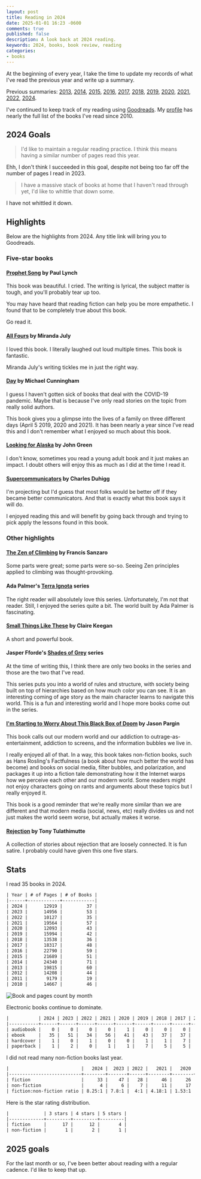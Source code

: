 ```yaml
---
layout: post
title: Reading in 2024
date: 2025-01-01 16:23 -0600
comments: true
published: false
description: A look back at 2024 reading.
keywords: 2024, books, book review, reading
categories:
- books
---
```


At the beginning of every year, I take the time to update my records of what I've read the previous year and write up a summary.

Previous summaries: [2013](/blog/2014/01/01/using-incanter-to-review-my-2013-reading/), [2014](/blog/2015/01/08/reading-in-2014/), [2015](/blog/2016/03/13/reading-in-2015/), [2016](/blog/2017/01/04/reading-in-2016/), [2017](/blog/2018/03/03/reading-in-2017/), [2018](/blog/2019/01/21/reading-in-2018/), [2019](/blog/2020/01/11/reading-in-2019/), [2020](/blog/2021/01/24/reading-in-2020/), [2021](/blog/2022/01/02/reading-in-2021/), [2022](/blog/2023/01/14/reading-in-2022/), [2024](/blog/2024/02/18/reading-in-2023/).

I've continued to keep track of my reading using [Goodreads](http://goodreads.com).
My [profile](https://www.goodreads.com/user/show/3431614-jake-mccrary) has nearly the full list of the books I've read since 2010.

## 2024 Goals

> I'd like to maintain a regular reading practice.
> I think this means having a similar number of pages read this year.

Ehh, I don't think I succeeded in this goal, despite not being too far off the number of pages I read in 2023.

> I have a massive stack of books at home that I haven't read through yet, I'd like to whittle that down some.

I have not whittled it down.

## Highlights

Below are the highlights from 2024.
Any title link will bring you to Goodreads.

### Five-star books

#### [Prophet Song](https://www.goodreads.com/book/show/158875813-prophet-song) by Paul Lynch

This book was beautiful.
I cried.
The writing is lyrical, the subject matter is tough, and you'll probably tear up too.

You may have heard that reading fiction can help you be more empathetic.
I found that to be completely true about this book.

Go read it.

#### [All Fours](https://www.goodreads.com/book/show/197828937-all-fours) by Miranda July

I loved this book.
I literally laughed out loud multiple times.
This book is fantastic.

Miranda July's writing tickles me in just the right way.

#### [Day](https://www.goodreads.com/book/show/145625425-day) by Michael Cunningham

I guess I haven't gotten sick of books that deal with the COVID-19 pandemic.
Maybe that is because I've only read stories on the topic from really solid authors.

This book gives you a glimpse into the lives of a family on three different days (April 5 2019, 2020 and 2021).
It has been nearly a year since I've read this and I don't remember what I enjoyed so much about this book.

#### [Looking for Alaska](https://www.goodreads.com/book/show/6567453-looking-for-alaska) by John Green

I don't know, sometimes you read a young adult book and it just makes an impact.
I doubt others will enjoy this as much as I did at the time I read it.

#### [Supercommunicators](https://www.goodreads.com/book/show/157998171-supercommunicators) by Charles Duhigg

I'm projecting but I'd guess that most folks would be better off if they became better communicators.
And that is exactly what this book says it will do.

I enjoyed reading this and will benefit by going back through and trying to pick apply the lessons found in this book.

### Other highlights

#### [The Zen of Climbing](https://www.goodreads.com/book/show/91288912-the-zen-of-climbing) by Francis Sanzaro

Some parts were great; some parts were so-so.
Seeing Zen principles applied to climbing was thought-provoking.

#### Ada Palmer's [Terra Ignota](https://www.goodreads.com/series/166200-terra-ignota) series

The right reader will absolutely love this series.
Unfortunately, I'm not that reader.
Still, I enjoyed the series quite a bit.
The world built by Ada Palmer is fascinating.

#### [Small Things Like These](https://www.goodreads.com/book/show/59016923-small-things-like-these) by Claire Keegan

A short and powerful book.

#### Jasper Fforde's [Shades of Grey](https://www.goodreads.com/series/51553-shades-of-grey) series

At the time of writing this, I think there are only two books in the series and those are the two that I've read.

This series puts you into a world of rules and structure, with society being built on top of hierarchies based on how much color you can see.
It is an interesting coming of age story as the main character learns to navigate this world.
This is a fun and interesting world and I hope more books come out in the series.

#### [I'm Starting to Worry About This Black Box of Doom](https://www.goodreads.com/book/show/204193039-i-m-starting-to-worry-about-this-black-box-of-doom) by Jason Pargin

This book calls out our modern world and our addiction to outrage-as-entertainment, addiction to screens, and the information bubbles we live in.

I really enjoyed all of that. In a way, this book takes non-fiction books, such as Hans Rosling's Factfulness (a book about how much better the world has become) and books on social media, filter bubbles, and polarization, and packages it up into a fiction tale demonstrating how it the Internet warps how we perceive each other and our modern world.
Some readers might not enjoy characters going on rants and arguments about these topics but I really enjoyed it.

This book is a good reminder that we're really more similar than we are different and that modern media (social, news, etc) really divides us and not just makes the world seem worse, but actually makes it worse.

#### [Rejection](https://www.goodreads.com/book/show/204079049-rejection) by Tony Tulathimutte

A collection of stories about rejection that are loosely connected.
It is fun satire.
I probably could have given this one five stars.

## Stats

I read 35 books in 2024.

```org
| Year | # of Pages | # of Books |
|------+------------+------------|
| 2024 |      12919 |         37 |
| 2023 |      14956 |         53 |
| 2022 |      10127 |         35 |
| 2021 |      19564 |         57 |
| 2020 |      12093 |         43 |
| 2019 |      15994 |         42 |
| 2018 |      13538 |         36 |
| 2017 |      18317 |         48 |
| 2016 |      22790 |         59 |
| 2015 |      21689 |         51 |
| 2014 |      24340 |         71 |
| 2013 |      19815 |         60 |
| 2012 |      14208 |         44 |
| 2011 |       9179 |         19 |
| 2010 |      14667 |         46 |
```

![Book and pages count by month](/images/reading-by-month-2024.svg "Number of books and pages for each month")

Electronic books continue to dominate.

```org
|           | 2024 | 2023 | 2022 | 2021 | 2020 | 2019 | 2018 | 2017 | 2016 | 2015 |
|-----------+------+------+------+------+------+------+------+------+------+------|
| audiobook |    0 |    0 |    0 |    0 |    1 |    0 |    0 |    0 |    0 |    0 |
| ebook     |   35 |   51 |   34 |   56 |   41 |   43 |   37 |   37 |   56 |   47 |
| hardcover |    1 |    0 |    1 |    0 |    0 |    1 |    1 |    7 |    0 |    1 |
| paperback |    1 |    2 |    0 |    1 |    1 |    7 |    5 |    5 |    3 |    3 |
```

I did not read many non-fiction books last year.

```org
|                           |   2024 |  2023 | 2022 |   2021 |   2020 |   2019 |   2018 |
|---------------------------+--------+-------+------+--------+--------+--------+--------|
| fiction                   |     33 |    47 |   28 |     46 |     26 |     28 |     29 |
| non-fiction               |      4 |     6 |    7 |     11 |     17 |     23 |     14 |
| fiction:non-fiction ratio | 8.25:1 | 7.8:1 |  4:1 | 4.18:1 | 1.53:1 | 1.22:1 | 2.07:1 |

```

Here is the star rating distribution.

```org
|             | 3 stars | 4 stars | 5 stars |
|-------------+---------+---------+---------|
| fiction     |      17 |      12 |       4 |
| non-fiction |       1 |       2 |       1 |
```

## 2025 goals

For the last month or so, I've been better about reading with a regular cadence.
I'd like to keep that up.